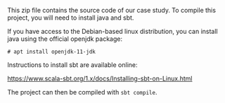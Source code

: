 This zip file contains the source code of our case study.
To compile this project, you will need to install java and sbt.

If you have access to the Debian-based linux distribution, you can install
java using the official openjdk package:

```
# apt install openjdk-11-jdk
```

Instructions to install sbt are available online:

https://www.scala-sbt.org/1.x/docs/Installing-sbt-on-Linux.html

The project can then be compiled with `sbt compile`.
